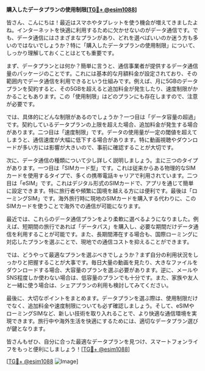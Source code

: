 **購入したデータプランの使用制限[[TG💪+ @esim1088](https://t.me/s/esim1088)]**

皆さん、こんにちは！最近はスマホやタブレットを使う機会が増えてきましたよね。インターネットを快適に利用するために欠かせないのがデータ通信です。でも、データ通信にはさまざまなプランがあり、どれを選べばいいのか迷う方も多いのではないでしょうか？特に「購入したデータプランの使用制限」について、しっかり理解しておくことはとても重要です。

まず、データプランとは何か？簡単に言うと、通信事業者が提供するデータ通信量のパッケージのことです。これには基本的な月額料金が設定されており、その範囲内でデータ通信を利用できるという仕組みです。例えば、月に5GBのデータプランを契約すると、その5GBを超えると追加料金が発生したり、速度制限がかかることもあります。この「使用制限」はどのプランにも存在しますので、注意が必要です。

では、具体的にどんな制限があるのでしょうか？一つ目は「データ容量の超過」です。契約しているデータプランの上限を超えた場合、追加料金が発生する場合があります。二つ目は「速度制限」です。データの使用量が一定の閾値を超えてしまうと、通信速度が大幅に低下する場合があります。特に動画視聴やダウンロードが多い方には影響が大きいので、事前に確認することが大切です。

次に、データ通信の種類について少し詳しく説明しましょう。主に三つのタイプがあります。一つ目は「SIMカード型」です。これは従来からある物理的なSIMカードを使用するタイプで、多くの携帯電話キャリアで利用されています。二つ目は「eSIM」です。これはデジタル形式のSIMカードで、アプリを通じて簡単に設定できます。特に旅行者や頻繁に国境を越える方には便利です。最後は「ローミングSIM」です。海外旅行時に現地のSIMカードを購入する代わりに、このSIMカードを使うことで海外での通信が可能になります。

最近では、これらのデータ通信プランをより柔軟に選べるようになりました。例えば、短期間の旅行であれば「データパス」を購入し、必要な期間だけデータ通信を利用することが可能です。また、長期間滞在する場合も、国際ローミングに対応したプランを選ぶことで、現地での通信コストを抑えることができます。

では、どうやって最適なプランを選ぶべきでしょうか？まず自分の利用状況をしっかりと把握することが大事です。毎日大量の動画を見たり、大きなファイルをダウンロードする場合、大容量のプランを選ぶ必要があります。逆に、メールやSNS程度しか使わない場合は、低容量のプランでも十分です。また、家族や友人と一緒に使う場合は、シェアプランの利用も検討してみてください。

最後に、大切なポイントをまとめます。データプランを選ぶ際は、使用制限だけでなく、追加料金や速度制限についても必ず確認しましょう。そして、eSIMやローミングSIMなど、新しい技術を取り入れることで、より快適な通信環境を実現できます。旅行中や海外生活を快適にするためには、適切なデータプラン選びが鍵となります。

皆さんもぜひ、自分に合った最適なデータプランを見つけ、スマートフォンライフをもっと便利にしましょう！[[TG💪+ @esim1088](https://t.me/s/esim1088)]

[[TG💪+ @esim1088](https://t.me/s/esim1088) ![Image](https://i.postimg.cc/Y0z9fWf4/image.png)]
